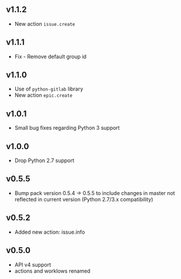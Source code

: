## v1.1.2

* New action `issue.create`

## v1.1.1

* Fix - Remove default group id

## v1.1.0

* Use of `python-gitlab` library
* New action `epic.create`

## v1.0.1

* Small bug fixes regarding Python 3 support

## v1.0.0

* Drop Python 2.7 support

## v0.5.5

  - Bump pack version 0.5.4 -> 0.5.5 to include changes in master not reflected in current version (Python 2.7/3.x compatibility)

## v0.5.2

  - Added new action: issue.info

## v0.5.0

  - API v4 support
  - actions and worklows renamed
